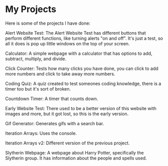 # My Projects

Here is some of the projects I have done:

Alert Website Test: The Alert Website Test has different buttons that perform different functions, like turning alerts "on and off". It's just a test, so all it does is pop up little windows on the top of your screen.

Calculator: A simple webpage with a calculator that has options to add, subtract, multiply, and divide.

Click Counter: Tests how many clicks you have done, you can click to add more numbers and click to take away more numbers.

Coding Quiz: A quiz created to test someones coding knowledge, there is a timer too but it's sort of broken.

Countdown Timer: A timer that counts down.

Early Website Test: There used to be a better version of this website with images and more, but it got lost, so this is the early version.

Gif Generator: Generates gifs with a search bar.

Iteration Arrays: Uses the console.

Iteration Arrays v2: Different version of the previous project.

Slytherin Webpage: A webpage about Harry Potter, specifically the Slytherin group. It has information about the people and spells used.
